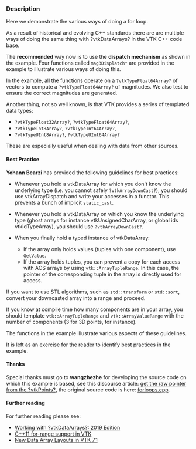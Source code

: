 ### Description

Here we demonstrate the various ways of doing a for loop.

As a result of historical and evolving C++ standards there are are multiple ways of doing the same thing with ?vtkDataArrays? in the VTK C++ code base.

The **recommended** way now is to use the **dispatch mechanism** as shown in the example. Four functions called `mag3Displatch*` are provided in the example to illustrate various ways of doing this.

In the example, all the functions operate on a `?vtkTypeFloat64Array?` of vectors to compute a `?vtkTypeFloat64Array?` of magnitudes. We also test to ensure the correct magnitudes are generated.

Another thing, not so well known, is that VTK provides a series of templated data types:

- `?vtkTypeFloat32Array?`, `?vtkTypeFloat64Array?`,
- `?vtkTypeInt8Array?`, `?vtkTypeInt64Array?`,
- `?vtkTypeUInt8Array?`, `?vtkTypeUInt64Array?`

These are especially useful when dealing with data from other sources.

#### Best Practice

**Yohann Bearzi** has provided the following guidelines for best practices:

- Whenever you hold a vtkDataArray for which you don't know the underlying type (i.e. you cannot safely `?vtkArrayDownCast?`), you should use vtkArrayDispatch and write your accesses in a functor. This prevents a bunch of implicit `static_cast`.
- Whenever you hold a vtkDataArray on which you know the underlying type (ghost arrays for instance vtkUnsignedCharArray, or global ids vtkIdTypeArray), you should use `?vtkArrayDownCast?`.
- When you finally hold a typed instance of vtkDataArray:

    - If the array only holds values (tuples with one component), use `GetValue`.
    - If the array holds tuples, you can prevent a copy for each access with AOS arrays by using `vtk::ArrayTupleRange`. In this case, the pointer of the corresponding tuple in the array is directly used for access.

If you want to use STL algorithms, such as `std::transform` or `std::sort`, convert your downcasted array into a range and proceed.

If you know at compile time how many components are in your array, you should template `vtk::ArrayTupleRange` and `vtk::ArrayValueRange` with the number of components (3 for 3D points, for instance).

The functions in the example illustrate various aspects of these guidelines.

It is left as an exercise for the reader to identify best practices in the example.

#### Thanks

Special thanks must go to **wangzhezhe** for developing the source code on which this example is based, see this discourse article: [get the raw pointer from the ?vtkPoints?](https://discourse.vtk.org/t/get-the-raw-pointer-from-the-vtkpoints/4894), the original source code is here: [forloops.cpp](https://github.com/wangzhezhe/5MCST/blob/master/vtk_example/array/forloops.cpp).

#### Further reading

For further reading please see:

- [Working with ?vtkDataArrays?: 2019 Edition](https://blog.kitware.com/working-with-vtkdataarrays-2019-edition/)
- [C++11 for-range support in VTK](https://blog.kitware.com/c11-for-range-support-in-vtk/)
- [New Data Array Layouts in VTK 7.1](https://blog.kitware.com/new-data-array-layouts-in-vtk-7-1/)

